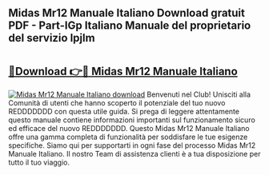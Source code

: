 ## Midas Mr12 Manuale Italiano Download gratuit PDF - Part-IGp Italiano Manuale del proprietario del servizio lpjlm

# <h2><a href="http://dfdzmb.blite.top/?on=Midas+Mr12+Manuale+Italiano">🔗Download 👉🔴 Midas Mr12 Manuale Italiano</a></h2>

[![Midas Mr12 Manuale Italiano download](https://i.imgur.com/lujVjoI.png)](http://dfdzmb.blite.top/?on=Midas+Mr12+Manuale+Italiano)
Benvenuti nel Club! Unisciti alla Comunità di utenti che hanno scoperto il potenziale del tuo nuovo REDDDDDDD con questa utile guida. Si prega di leggere attentamente questo manuale contiene informazioni importanti sul funzionamento sicuro ed efficace del nuovo REDDDDDDD. Questo Midas Mr12 Manuale Italiano offre una gamma completa di funzionalità per soddisfare le tue esigenze specifiche. Siamo qui per supportarti in ogni fase del processo Midas Mr12 Manuale Italiano. Il nostro Team di assistenza clienti è a tua disposizione per tutto il tuo viaggio.
